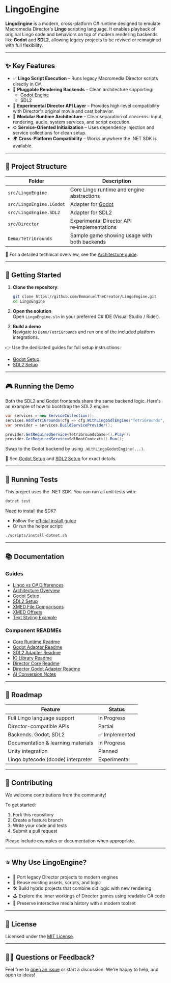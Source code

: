 # LingoEngine

**LingoEngine** is a modern, cross-platform C# runtime designed to emulate Macromedia Director's **Lingo** scripting language. It enables playback of original Lingo code and behaviors on top of modern rendering backends like **Godot** and **SDL2**, allowing legacy projects to be revived or reimagined with full flexibility.

---

## ✨ Key Features

- ✅ **Lingo Script Execution** – Runs legacy Macromedia Director scripts directly in C#.
- 🔌 **Pluggable Rendering Backends** – Clean architecture supporting:
  - [Godot Engine](https://godotengine.org/)
  - SDL2
- 🧠 **Experimental Director API Layer** – Provides high-level compatibility with Director's original movie and cast behavior.
- 🧩 **Modular Runtime Architecture** – Clear separation of concerns: input, rendering, audio, system services, and script execution.
- ⚙️ **Service-Oriented Initialization** – Uses dependency injection and service collections for clean setup.
- 🌍 **Cross-Platform Compatibility** – Works anywhere the .NET SDK is available.

---

## 📁 Project Structure

| Folder | Description |
|--------|-------------|
| `src/LingoEngine` | Core Lingo runtime and engine abstractions |
| `src/LingoEngine.LGodot` | Adapter for [Godot](https://godotengine.org/) |
| `src/LingoEngine.SDL2` | Adapter for SDL2 |
| `src/Director` | Experimental Director API re‑implementations |
| `Demo/TetriGrounds` | Sample game showing usage with both backends |

🔎 For a detailed technical overview, see the [Architecture guide](docs/Architecture.md).

---

## 🚀 Getting Started

1. **Clone the repository**:

   ```bash
   git clone https://github.com/EmmanuelTheCreator/LingoEngine.git
   cd LingoEngine
   ```

2. **Open the solution**  
   Open `LingoEngine.sln` in your preferred C# IDE (Visual Studio / Rider).

3. **Build a demo**  
   Navigate to `Demo/TetriGrounds` and run one of the included platform integrations.

👉 Use the dedicated guides for full setup instructions:

- [Godot Setup](docs/GodotSetup.md)
- [SDL2 Setup](docs/SDLSetup.md)

---

## 🎮 Running the Demo

Both the SDL2 and Godot frontends share the same backend logic. Here's an example of how to bootstrap the SDL2 engine:

```csharp
var services = new ServiceCollection();
services.AddTetriGrounds(cfg => cfg.WithLingoSdlEngine("TetriGrounds", 640, 480));
var provider = services.BuildServiceProvider();

provider.GetRequiredService<TetriGroundsGame>().Play();
provider.GetRequiredService<SdlRootContext>().Run();
```

Swap to the Godot backend by using `.WithLingoGodotEngine(...)`.

📄 See [Godot Setup](docs/GodotSetup.md) and [SDL2 Setup](docs/SDLSetup.md) for exact details.

---

## 🧪 Running Tests

This project uses the .NET SDK. You can run all unit tests with:

```bash
dotnet test
```

Need to install the SDK?

- Follow the [official install guide](https://learn.microsoft.com/dotnet/core/install/)
- Or run the helper script:

```bash
./scripts/install-dotnet.sh
```

---

## 📚 Documentation

### Guides

- [Lingo vs C# Differences](Lingo_vs_CSharp.md)
- [Architecture Overview](docs/Architecture.md)
- [Godot Setup](docs/GodotSetup.md)
- [SDL2 Setup](docs/SDLSetup.md)
- [XMED File Comparisons](docs/XMED_FileComparisons.md)
- [XMED Offsets](docs/XMED_Offsets.md)
- [Text Styling Example](docs/Text_Multi_Line_Multi_Style.md)

### Component READMEs

- [Core Runtime Readme](src/LingoEngine/README.md)
- [Godot Adapter Readme](src/LingoEngine.LGodot/ReadMe.md)
- [SDL2 Adapter Readme](src/LingoEngine.SDL2/ReadMe.md)
- [IO Library Readme](src/LingoEngine.IO/ReadMe.md)
- [Director Core Readme](src/Director/LingoEngine.Director.Core/ReadMe.md)
- [Director Godot Adapter Readme](src/Director/LingoEngine.Director.LGodot/ReadMe.md)
- [AI Conversion Notes](Demo/TetriGrounds/ConversionTextForAI.md)

---

## 🧭 Roadmap

| Feature                                | Status       |
|----------------------------------------|--------------|
| Full Lingo language support            | In Progress  |
| Director-compatible APIs               | Partial      |
| Backends: Godot, SDL2                  | ✅ Implemented |
| Documentation & learning materials     | In Progress  |
| Unity integration                      | Planned      |
| Lingo bytecode (dcode) interpreter     | Experimental |

---

## 🤝 Contributing

We welcome contributions from the community!

To get started:

1. Fork this repository
2. Create a feature branch
3. Write your code and tests
4. Submit a pull request

Please include examples or documentation when appropriate.

---

## ⭐ Why Use LingoEngine?

- 🚀 Port legacy Director projects to modern engines
- 🔁 Reuse existing assets, scripts, and logic
- 🛠️ Build hybrid projects that combine old logic with new rendering
- 🕹️ Explore the inner workings of Director games using readable C# code
- 💾 Preserve interactive media history with a modern toolset

---

## 📄 License

Licensed under the [MIT License](LICENSE).

---

## 🙋‍♂️ Questions or Feedback?

Feel free to [open an issue](https://github.com/EmmanuelTheCreator/LingoEngine/issues) or start a discussion. We're happy to help, and open to ideas!

